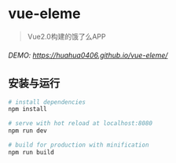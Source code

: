# vue-eleme

> Vue2.0构建的饿了么APP

###### DEMO: https://huahua0406.github.io/vue-eleme/

## 安装与运行

``` bash
# install dependencies
npm install

# serve with hot reload at localhost:8080
npm run dev

# build for production with minification
npm run build

```

